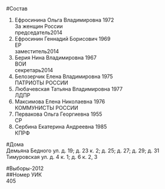 #Состав  
1. Ефросинина Ольга Владимировна 1972  
    За женщин России  
    председатель2014  
2. Ефросинин Геннадий Борисович 1969  
    ЕР  
    заместитель2014  
3. Берия Нина Владимировна 1967  
    ВОИ  
    секретарь2014  
4. Белозерчик Елена Владимировна 1975  
    ПАТРИОТЫ РОССИИ  
5. Любачевская Татьяна Владимировна 1977  
    ЛДПР  
6. Максимова Елена Николаевна 1976  
    КОММУНИСТЫ РОССИИ  
7. Первакова Ольга Георгиевна 1955  
    СР  
8. Сербина Екатерина Андреевна 1985  
    КПРФ  

#Дома  
Демьяна Бедного ул. д. 19; д. 23 к. 2; д. 25; д. 27; д. 29; д. 31 Тимуровская ул. д. 4 к. 1; д. 6 к. 2, 3  
  
#Выборы-2012  
##Номер УИК  
405  
